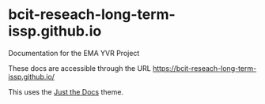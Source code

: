 # bcit-reseach-long-term-issp.github.io
Documentation for the EMA YVR Project

These docs are accessible through the URL https://bcit-reseach-long-term-issp.github.io/

This uses the [Just the Docs](https://just-the-docs.github.io/just-the-docs/) theme.
